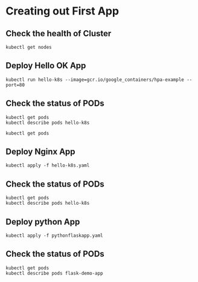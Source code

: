 # Creating out First App

## Check the health of Cluster
```
kubectl get nodes 
```

## Deploy Hello OK App
```
kubectl run hello-k8s --image=gcr.io/google_containers/hpa-example --port=80
```

## Check the status of PODs 
```  
kubectl get pods 
kubectl describe pods hello-k8s
```
```
kubectl get pods

```


## Deploy Nginx App
```
kubectl apply -f hello-k8s.yaml
```

## Check the status of PODs 
```  
kubectl get pods 
kubectl describe pods hello-k8s
```

## Deploy python App
```
kubectl apply -f pythonflaskapp.yaml
```

## Check the status of PODs 
```  
kubectl get pods 
kubectl describe pods flask-demo-app
```


